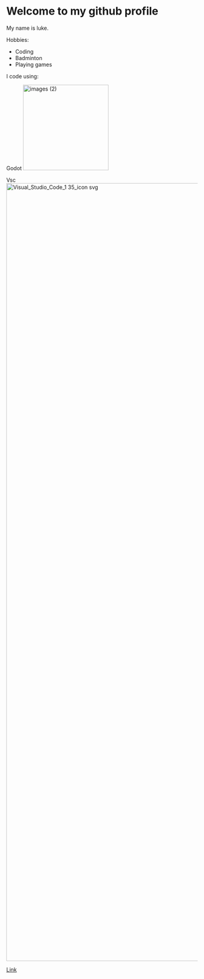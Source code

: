 <H1>Welcome to my github profile</H1>

<p> My name is luke.</p>

<p>Hobbies: </p>
<ul>
  <li>Coding</li>
  <li>Badminton</li>
  <li>Playing games</li>
</ul>


<p>I code using:</p>
<p>Godot <img width="225" height="225" alt="images (2)" src="https://github.com/user-attachments/assets/674cf24a-6aee-4d29-b974-b94e5913a6f8" />
</p>

<p>Vsc   <img width="2048" height="2048" alt="Visual_Studio_Code_1 35_icon svg" src="https://github.com/user-attachments/assets/6cc812af-64e2-498f-a026-c177ca5bf501" />
 </p>

<a href="[https://github.com/luke-Caesar/luke-Caesar/blob/main/README.md](https://github.com/luke-Caesar/luke-Caesar/edit/main/README.md" target="_blank" rel="noopener noreferrer">Link</a>

